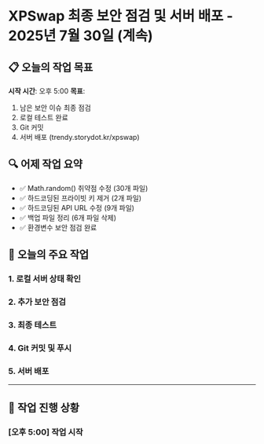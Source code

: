 # XPSwap 최종 보안 점검 및 서버 배포 - 2025년 7월 30일 (계속)

## 📋 오늘의 작업 목표
**시작 시간**: 오후 5:00
**목표**: 
1. 남은 보안 이슈 최종 점검
2. 로컬 테스트 완료
3. Git 커밋
4. 서버 배포 (trendy.storydot.kr/xpswap)

## 🔍 어제 작업 요약
- ✅ Math.random() 취약점 수정 (30개 파일)
- ✅ 하드코딩된 프라이빗 키 제거 (2개 파일)
- ✅ 하드코딩된 API URL 수정 (9개 파일)
- ✅ 백업 파일 정리 (6개 파일 삭제)
- ✅ 환경변수 보안 점검 완료

## 🎯 오늘의 주요 작업

### 1. 로컬 서버 상태 확인
### 2. 추가 보안 점검
### 3. 최종 테스트
### 4. Git 커밋 및 푸시
### 5. 서버 배포

---

## 🚀 작업 진행 상황

### [오후 5:00] 작업 시작
